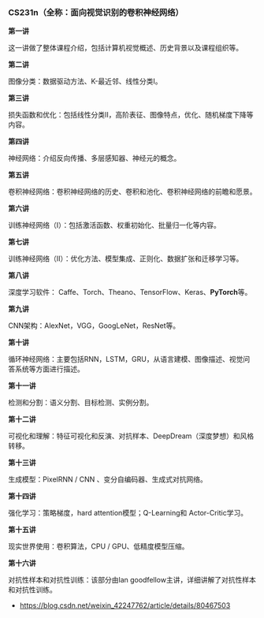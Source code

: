 ### CS231n（全称：面向视觉识别的卷积神经网络）

**第一讲**

这一讲做了整体课程介绍，包括计算机视觉概述、历史背景以及课程组织等。



**第二讲**

图像分类：数据驱动方法、K-最近邻、线性分类I。



**第三讲**

损失函数和优化：包括线性分类II，高阶表征、图像特点，优化、随机梯度下降等内容。



**第四讲**

神经网络：介绍反向传播、多层感知器、神经元的概念。



**第五讲**

卷积神经网络：卷积神经网络的历史、卷积和池化、卷积神经网络的前瞻和愿景。



**第六讲**

训练神经网络（I）：包括激活函数、权重初始化、批量归一化等内容。



**第七讲**

训练神经网络（II）：优化方法、模型集成、正则化、数据扩张和迁移学习等。



**第八讲**

深度学习软件： Caffe、Torch、Theano、TensorFlow、Keras、**PyTorch**等。



**第九讲**

CNN架构：AlexNet，VGG，GoogLeNet，ResNet等。



**第十讲**

循环神经网络：主要包括RNN，LSTM，GRU，从语言建模、图像描述、视觉问答系统等方面进行描述。



**第十一讲**

检测和分割：语义分割、目标检测、实例分割。



**第十二讲**

可视化和理解：特征可视化和反演、对抗样本、DeepDream（深度梦想）和风格转移。



**第十三讲**

生成模型：PixelRNN / CNN 、变分自编码器、生成式对抗网络。



**第十四讲**

强化学习：策略梯度，hard attention模型；Q-Learning和 Actor-Critic学习。



**第十五讲**

现实世界使用：卷积算法，CPU / GPU、低精度模型压缩。



**第十六讲**

对抗性样本和对抗性训练：该部分由lan goodfellow主讲，详细讲解了对抗性样本和对抗性训练。



- https://blog.csdn.net/weixin_42247762/article/details/80467503